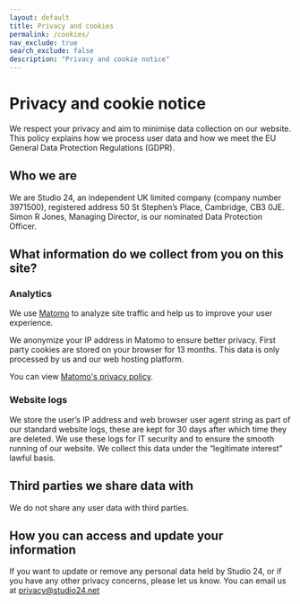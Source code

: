 ```yaml
---
layout: default
title: Privacy and cookies
permalink: /cookies/
nav_exclude: true
search_exclude: false
description: "Privacy and cookie notice"
---
```

# Privacy and cookie notice

We respect your privacy and aim to minimise data collection on our website. This policy explains how we process user data and how we meet the EU General Data Protection Regulations (GDPR).

## Who we are
We are Studio 24, an independent UK limited company (company number 3971500), registered address 50 St Stephen’s Place, Cambridge, CB3 0JE. Simon R Jones, Managing Director, is our nominated Data Protection Officer. 

## What information do we collect from you on this site?

### Analytics
We use [Matomo](https://matomo.org/) to analyze site traffic and help us to improve your user experience. 

We anonymize your IP address in Matomo to ensure better privacy. First party cookies are stored on your browser for 13 months. This data is only processed by us and our web hosting platform.

You can view [Matomo's privacy policy](https://matomo.org/privacy/).

### Website logs
We store the user’s IP address and web browser user agent string as part of our standard website logs, these are kept for 30 days after which time they are deleted. We use these logs for IT security and to ensure the smooth running of our website. We collect this data under the “legitimate interest” lawful basis.

## Third parties we share data with
We do not share any user data with third parties.

## How you can access and update your information
If you want to update or remove any personal data held by Studio 24, or if you have any other privacy concerns, please let us know. You can email us at [privacy@studio24.net](mailto:privacy@studio24.net)
